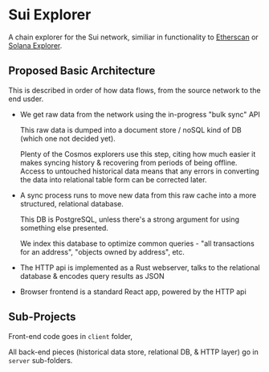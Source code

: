 # Sui Explorer
A chain explorer for the Sui network, similiar in functionality to [Etherscan](https://etherscan.io/) or [Solana Explorer](https://explorer.solana.com/).

## Proposed Basic Architecture

This is described in order of how data flows, from the source network to the end usder.

* We get raw data from the network using the in-progress "bulk sync" API

    This raw data is dumped into a document store / noSQL kind of DB (which one not decided yet).

    Plenty of the Cosmos explorers use this step, citing how much easier it makes syncing history & recovering from periods of being offline. Access to untouched historical data means that any errors in converting the data into relational table form can be corrected later.

* A sync process runs to move new data from this raw cache into a more structured, relational database. 

    This DB is PostgreSQL, unless there's a strong argument for using something else presented. 

    We index this database to optimize common queries - "all transactions for an address", "objects owned by address", etc. 

* The HTTP api is implemented as a Rust webserver, talks to the relational database & encodes query results as JSON

* Browser frontend is a standard React app, powered by the HTTP api


## Sub-Projects

Front-end code goes in `client` folder,

All back-end pieces (historical data store, relational DB, & HTTP layer) go in `server` sub-folders.